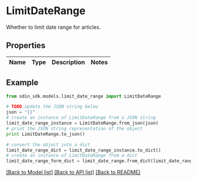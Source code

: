 # LimitDateRange

Whether to limit date range for articles.

## Properties

Name | Type | Description | Notes
------------ | ------------- | ------------- | -------------

## Example

```python
from odin_sdk.models.limit_date_range import LimitDateRange

# TODO update the JSON string below
json = "{}"
# create an instance of LimitDateRange from a JSON string
limit_date_range_instance = LimitDateRange.from_json(json)
# print the JSON string representation of the object
print LimitDateRange.to_json()

# convert the object into a dict
limit_date_range_dict = limit_date_range_instance.to_dict()
# create an instance of LimitDateRange from a dict
limit_date_range_form_dict = limit_date_range.from_dict(limit_date_range_dict)
```
[[Back to Model list]](../README.md#documentation-for-models) [[Back to API list]](../README.md#documentation-for-api-endpoints) [[Back to README]](../README.md)


